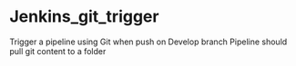 # Jenkins_git_trigger
Trigger a pipeline using Git when push on Develop branch Pipeline should pull git content to a folder
